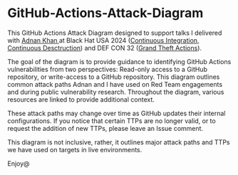 # GitHub-Actions-Attack-Diagram

This GitHub Actions Attack Diagram designed to support talks I delivered with [Adnan Khan ](https://adnanthekhan.com/) at Black Hat USA 2024 ([Continuous Integration, Continuous Desctruction](https://www.blackhat.com/us-24/briefings/schedule/index.html#self-hosted-github-cicd-runners-continuous-integration-continuous-destruction-38308)) and DEF CON 32 ([Grand Theft Actions](https://defcon.org/html/defcon-32/dc-32-speakers.html#54489)).

The goal of the diagram is to provide guidance to identifying GitHub Actions vulnerabilities from two perspectives: Read-only access to a GitHub repository, or write-access to a GitHub repository. This diagram outlines common attack paths Adnan and I have used on Red Team engagements and during public vulnerability research. Throughout the diagram, various resources are linked to provide additional context.

These attack paths may change over time as GitHub updates their internal configurations. If you notice that certain TTPs are no longer valid, or to request the addition of new TTPs, please leave an Issue comment. 

This diagram is not inclusive, rather, it outlines major attack paths and TTPs we have used on targets in live environments.

Enjoy@
